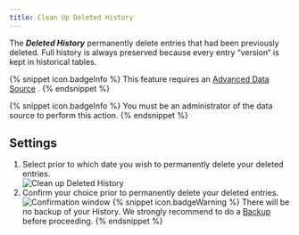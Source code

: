 ```yaml
---
title: Clean Up Deleted History
---
```

The ***Deleted History*** permanently delete entries that had been previously deleted. Full history is always preserved because every entry “version“ is kept in historical tables. 

{% snippet icon.badgeInfo %} 
This feature requires an [Advanced Data Source](/rdm/windows/data-sources/data-sources-types/advanced-data-sources/) . 
{% endsnippet %}
 
{% snippet icon.badgeInfo %} 
You must be an administrator of the data source to perform this action. 
{% endsnippet %}
 
## Settings 

1. Select prior to which date you wish to permanently delete your deleted entries.  
![Clean up Deleted History](/img/en/rdm/windows/clip10339.png) 
1. Confirm your choice prior to permanently delete your deleted entries.  
![Confirmation window](/img/en/rdm/windows/clip11324.png) 
{% snippet icon.badgeWarning %} 
There will be no backup of your History. We strongly recommend to do a [Backup](/rdm/windows/commands/file/backup/) before proceeding. 
{% endsnippet %}
 

